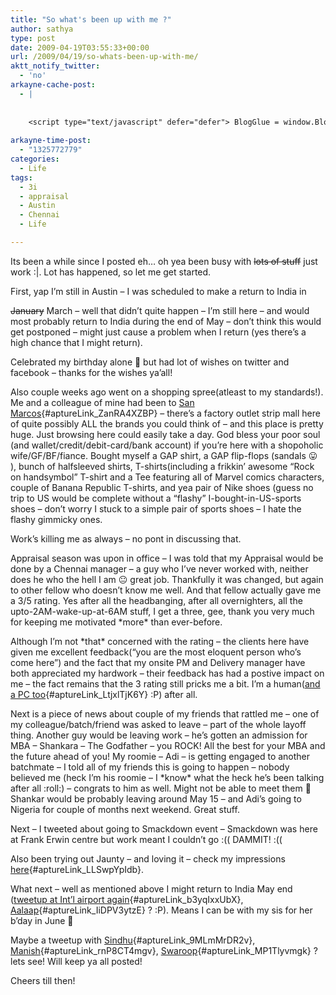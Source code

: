 ```yaml
---
title: "So what's been up with me ?"
author: sathya
type: post
date: 2009-04-19T03:55:33+00:00
url: /2009/04/19/so-whats-been-up-with-me/
aktt_notify_twitter:
  - 'no'
arkayne-cache-post:
  - |
    
    
    <script type="text/javascript" defer="defer"> BlogGlue = window.BlogGlue || window.Arkayne || {}; BlogGlue.baseurl = 'http://www.blogglue.com'; BlogGlue.go = function(e, a, cid, gid) { var id = a.getAttribute('id'); var orig = a.getAttribute('href'); var target = a.getAttribute('target'); var redir = [BlogGlue.baseurl, 'link', cid, gid, ''].join('/'); redir += '?ts=' + Math.random(); redir += '&amp;url=' + escape(a.href); a.setAttribute('href', redir); setTimeout('BlogGlue.restore("' + id + '", "' + orig + '")', 0); return true; }; BlogGlue.restore = function(id, orig) { var a = document.getElementById(id); if (a) a.setAttribute('href', orig); }; </script> <div class="blogglue_plugin" style="display:block;margin:5px 0px 20px 0px;"> <h3 class="blogglue-header blogglue-inner"> More From sathyabhat </h3> <ul class="blogglue-links blogglue-inner"> <li id="blogglue-inner-1"><a href="http://sathyabh.at/2008/01/19/my-laptop-chronicles-obtainingor-trying-to-obtain-a-bsnl-evdo-connection-part-1/?utm_source=BlogGlue_network&amp;utm_medium=BlogGlue_Plugin" id="blogglue-2947642" target="_parent" onclick="return BlogGlue.go(event, this, 2942137, 2947642);" title="My Laptop Chronicles: Obtaining(or trying to obtain) a BSNL EVDO connection Part 1 » My World">My Laptop Chronicles: Obtaining(or trying to obtain) a BSNL EVDO connection Part 1 » My World</a></li> <li id="blogglue-inner-2"><a href="http://sathyabh.at/2009/02/24/3-months-and-more-to-come/?utm_source=BlogGlue_network&amp;utm_medium=BlogGlue_Plugin" id="blogglue-2942142" target="_parent" onclick="return BlogGlue.go(event, this, 2942137, 2942142);" title="3 Months… And More to Come! » My World">3 Months… And More to Come! » My World</a></li> <li id="blogglue-inner-3"><a href="http://sathyabh.at/2008/09/21/onsite-opportunity-beckons/?utm_source=BlogGlue_network&amp;utm_medium=BlogGlue_Plugin" id="blogglue-2942168" target="_parent" onclick="return BlogGlue.go(event, this, 2942137, 2942168);" title="Onsite opportunity beckons » My World">Onsite opportunity beckons » My World</a></li> </ul> <div class="blogglue-footer" style="margin:10px 0px;display:block !important"> <a href="http://www.blogglue.com/12928-ab7e24be6f12e678fc1a468df18f3f3f/?utm_source=BlogGlue%20Plugin&amp;utm_medium=Recommend&amp;utm_campaign=Plugin&amp;coupon=SATHYABHAT&amp;blogglue_page=2942137" target="_blank" style="text-decoration:none !important;"> <img src="http://www.gravatar.com/avatar.php?default=%2F%2Fs3.amazonaws.com%2Farkayne-media%2Fimg%2Fprofile%2Fdefault_sm.png&amp;size=24&amp;gravatar_id=1375f202e61682cc4963295f4b0430dc" width="24" height="24" border="0" alt="Blog Margeting Related Posts Plugin For sathyabhat" style="display:inline;margin: 0 5px 0 10px; border:1px solid #AAA; width: 24px !important; height: 24px; !important;"/><span style="position:relative;top:-8px;font-family:'Trebuchet MS'; font-size: 0.8em;">Ask <strong>sathyabhat</strong> To Recommend Your Posts</span> </a> <img class="blogglue-hit" style="border:none;left:-9999px;position:absolute;" src="http://www.blogglue.com/widget/hit/2942137.GIF" border="0" alt="Blog Marketing Related Posts Plugin Counter" /> </div> </div>
    
arkayne-time-post:
  - "1325772779"
categories:
  - Life
tags:
  - 3i
  - appraisal
  - Austin
  - Chennai
  - Life

---
```

Its been a while since I posted eh&#8230; oh yea been busy with <span style="text-decoration: line-through;">lots of stuff</span> just work :|. Lot has happened, so let me get started.

<!--more-->First, yap I&#8217;m still in Austin &#8211; I was scheduled to make a return to India in 

<span style="text-decoration: line-through;">January</span> March &#8211; well that didn&#8217;t quite happen &#8211; I&#8217;m still here &#8211; and would most probably return to India during the end of May &#8211; don&#8217;t think this would get postponed &#8211; might just cause a problem when I return (yes there&#8217;s a high chance that I might return).

Celebrated my birthday alone 🙁 but had lot of wishes on twitter and facebook &#8211; thanks for the wishes ya&#8217;all!

Also couple weeks ago went on a shopping spree(atleast to my standards!). Me and a colleague of mine had been to [San Marcos][1]{#aptureLink_ZanRA4XZBP} &#8211; there&#8217;s a factory outlet strip mall here of quite possibly ALL the brands you could think of &#8211; and this place is pretty huge. Just browsing here could easily take a day. God bless your poor soul (and wallet/credit/debit-card/bank account) if you&#8217;re here with a shopoholic wife/GF/BF/fiance. Bought myself a GAP shirt, a GAP flip-flops (sandals 😛 ), bunch of halfsleeved shirts, T-shirts(including a frikkin&#8217; awesome &#8220;Rock on handsymbol&#8221; T-shirt and a Tee featuring all of Marvel comics characters, couple of Banana Republic T-shirts, and yea pair of Nike shoes (guess no trip to US would be complete without a &#8220;flashy&#8221; I-bought-in-US-sports shoes &#8211; don&#8217;t worry I stuck to a simple pair of sports shoes &#8211; I hate the flashy gimmicky ones.

Work&#8217;s killing me as always &#8211; no pont in discussing that.

Appraisal season was upon in office &#8211; I was told that my Appraisal would be done by a Chennai manager &#8211; a guy who I&#8217;ve never worked with, neither does he who the hell I am 😐 great job. Thankfully it was changed, but again to other fellow who doesn&#8217;t know me well. And that fellow actually gave me a 3/5 rating. Yes after all the headbanging, after all overnighters, all the upto-2AM-wake-up-at-6AM stuff, I get a three, gee, thank you very much for keeping me motivated \*more\* than ever-before.

Although I&#8217;m not \*that\* concerned with the rating &#8211; the clients here have given me excellent feedback(&#8220;you are the most eloquent person who&#8217;s come here&#8221;) and the fact that my onsite PM and Delivery manager have both appreciated my hardwork &#8211; their feedback has had a postive impact on me &#8211; the fact remains that the 3 rating still pricks me a bit. I&#8217;m a human([and a PC too][2]{#aptureLink_LtjxlTjK6Y} &#58;&#80;) after all.

Next is a piece of news about couple of my friends that rattled me &#8211; one of my colleague/batch/friend was asked to leave &#8211; part of the whole layoff thing. Another guy would be leaving work &#8211; he&#8217;s gotten an admission for MBA &#8211; Shankara &#8211; The Godfather &#8211; you ROCK! All the best for your MBA and the future ahead of you! My roomie &#8211; Adi &#8211; is getting engaged to another batchmate &#8211; I told all of my friends this is going to happen &#8211; nobody believed me (heck I&#8217;m his roomie &#8211; I \*know\* what the heck he&#8217;s been talking after all :roll:) &#8211; congrats to him as well. Might not be able to meet them 🙁 Shankar would be probably leaving around May 15 &#8211; and Adi&#8217;s going to Nigeria for couple of months next weekend. Great stuff.

Next &#8211; I tweeted about going to Smackdown event &#8211; Smackdown was here at Frank Erwin centre but work meant I couldn&#8217;t go :(( DAMMIT! :((

Also been trying out Jaunty &#8211; and loving it &#8211; check my impressions [here][3]{#aptureLink_LLSwpYpIdb}.

What next &#8211; well as mentioned above I might return to India May end ([tweetup at Int&#8217;l airport again][4]{#aptureLink_b3yqIxxUbX}, [Aalaap][5]{#aptureLink_IiDPV3ytzE} ? &#58;&#80;). Means I can be with my sis for her b&#8217;day in June 🙂

Maybe a tweetup with [Sindhu][6]{#aptureLink_9MLmMrDR2v}, [Manish][7]{#aptureLink_rnP8CT4mgv}, [Swaroop][8]{#aptureLink_MP1Tlyvmgk} ? lets see! Will keep ya all posted!

Cheers till then!

 [1]: http://maps.google.com/maps?om=0&iwloc=addr&f=q&ll=29.876617%2C-97.940336&hl=en&z=13&ie=UTF8
 [2]: http://www.beingmanan.com/wp/2009/04/the-im-a-pc-sticker-give-away/
 [3]: http://sathyasays.com/2009/04/06/ubuntu-904-beta-impressions-jaunty-is-looking-good/
 [4]: ../2008/11/22/experience-of-a-lifetime-the-mumbai-austin-flight/
 [5]: http://aalaap.com/
 [6]: http://sindhu-s.com/
 [7]: http://blog.manishsinha.net/
 [8]: http://twitter.com/SwaroopH